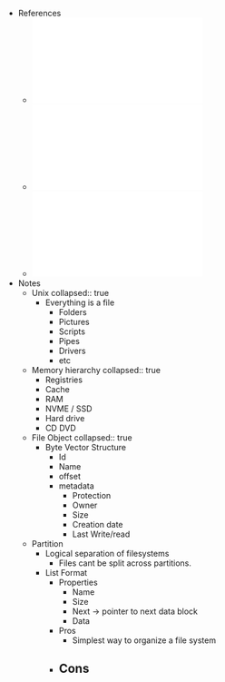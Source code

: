 - References
	- ![SF 1 - Sistema de ficheiros - visao global.pdf](../assets/SF_1_-_Sistema_de_ficheiros_-_visao_global_1737551226977_0.pdf)
	- ![21 - Sistemas de ficheiros - Estruturas em disco.pdf](../assets/21_-_Sistemas_de_ficheiros_-_Estruturas_em_disco_1737551243673_0.pdf)
	- ![22 - Sistemas de ficheiros - Estruturas em memoria.pdf](../assets/22_-_Sistemas_de_ficheiros_-_Estruturas_em_memoria_1737551249259_0.pdf)
- Notes
	- Unix
	  collapsed:: true
		- Everything is a file
			- Folders
			- Pictures
			- Scripts
			- Pipes
			- Drivers
			- etc
	- Memory hierarchy
	  collapsed:: true
		- Registries
		- Cache
		- RAM
		- NVME / SSD
		- Hard drive
		- CD DVD
	- File Object
	  collapsed:: true
		- Byte Vector Structure
			- Id
			- Name
			- offset
			- metadata
				- Protection
				- Owner
				- Size
				- Creation date
				- Last Write/read
	- Partition
		- Logical separation of filesystems
			- Files cant be split across partitions.
		- List Format
			- Properties
				- Name
				- Size
				- Next -> pointer to next data block
				- Data
			- Pros
				- Simplest way to organize a file system
			- Cons
				-